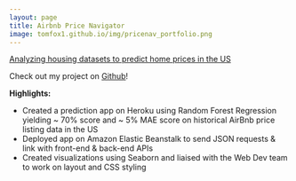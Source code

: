 ```yaml
---
layout: page
title: Airbnb Price Navigator
image: tomfox1.github.io/img/pricenav_portfolio.png
---
```


[Analyzing housing datasets to predict home prices in the US](https://pricenavigator.netlify.app/)

Check out my project on [Github](https://github.com/Airbnb-Price-Navigator)!

**Highlights:**

* Created a prediction app on Heroku using Random Forest Regression yielding ~ 70%  score and ~ 5% MAE score on historical AirBnb price listing data in the US
* Deployed app on Amazon Elastic Beanstalk to send JSON requests & link with front-end & back-end APIs
* Created visualizations using Seaborn and liaised with the Web Dev team to work on layout and CSS styling
